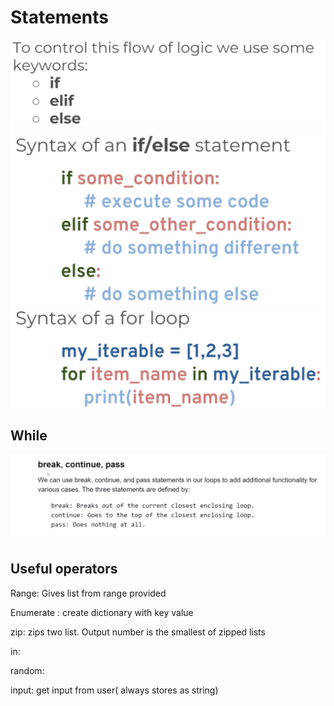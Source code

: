 
# Statements

![ComparisonChart](images/Statements.png)
![ComparisonChart](images/IF.png)
![ComparisonChart](images/FOR.png)
## While
![ComparisonChart](images/while.png)

## Useful operators

Range: Gives list from range provided

Enumerate : create dictionary with key value 

zip: zips two list. Output number is the smallest of zipped lists

in:

random:

input: get input from user( always stores as string)
